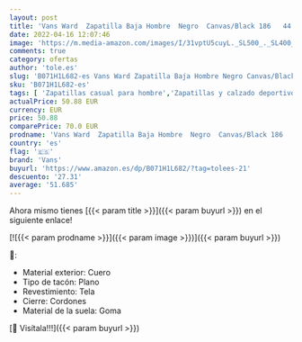 ```yaml
---
layout: post
title: 'Vans Ward  Zapatilla Baja Hombre  Negro  Canvas/Black 186   44 EU'
date: 2022-04-16 12:07:46
image: 'https://m.media-amazon.com/images/I/31vptU5cuyL._SL500_._SL400_.jpg'
comments: true
category: ofertas
author: 'tole.es'
slug: 'B071H1L682-es Vans Ward Zapatilla Baja Hombre Negro Canvas/Black 186 44 EU'
sku: 'B071H1L682-es'
tags: [ 'Zapatillas casual para hombre','Zapatillas y calzado deportivo para hombre','Zapatos','Zapatos para hombre','Zapatos y complementos','vans','zapatilla','🇪🇸', ]
actualPrice: 50.88 EUR
currency: EUR
price: 50.88
comparePrice: 70.0 EUR
prodname: 'Vans Ward  Zapatilla Baja Hombre  Negro  Canvas/Black 186   44 EU'
country: 'es'
flag: '🇪🇸'
brand: 'Vans'
buyurl: 'https://www.amazon.es/dp/B071H1L682/?tag=tolees-21'
descuento: '27.31'
average: '51.685'
---
```


Ahora mismo tienes [{{< param title >}}]({{< param buyurl >}}) en el siguiente enlace!

[![{{< param prodname >}}]({{< param image >}})]({{< param buyurl >}})

🔎:

- Material exterior: Cuero
- Tipo de tacón: Plano
- Revestimiento: Tela
- Cierre: Cordones
- Material de la suela: Goma

[🛒 Visítala!!!]({{< param buyurl >}})
